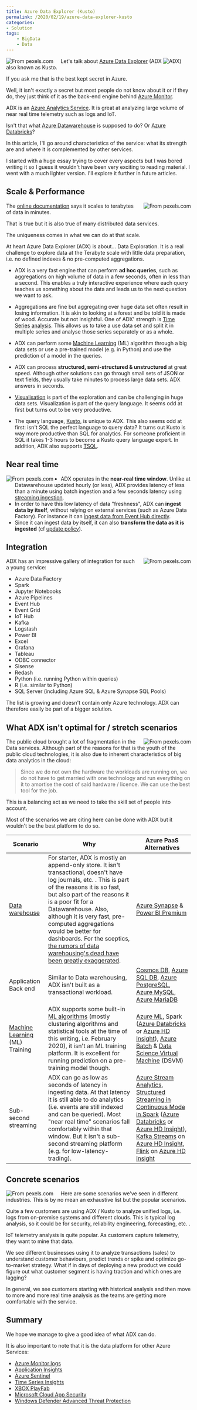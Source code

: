 ```yaml
---
title: Azure Data Explorer (Kusto)
permalink: /2020/02/19/azure-data-explorer-kusto
categories:
- Solution
tags:
    - BigData
    - Data
---
```

<img style="float:left;padding-right:20px;" title="From pexels.com" src="/assets/posts/2020/1/azure-data-explorer-kusto/silhouette-of-person-holding-glass-mason-jar-1274260.jpg" />

Let's talk about [Azure Data Explorer](https://docs.microsoft.com/en-us/azure/data-explorer/data-explorer-overview) (ADX ![ADX](/assets/posts/2020/1/azure-data-explorer-kusto/logo-analytics-145-Azure-Data-Explorer-Clusters.svg)) also known as Kusto.

If you ask me that is the best kept secret in Azure.

Well, it isn't exactly a secret but most people do not know about it or if they do, they just think of it as the back-end engine behind [Azure Monitor](https://docs.microsoft.com/en-us/azure/azure-monitor/overview).

ADX is an [Azure Analytics Service](https://azure.microsoft.com/en-us/services/#analytics).  It is great at analyzing large volume of near real time telemetry such as logs and IoT.

Isn't that what [Azure Datawarehouse](https://vincentlauzon.com/2016/07/31/how-does-azure-data-warehouse-scale/) is supposed to do?  Or [Azure Databricks](https://vincentlauzon.com/2017/12/18/azure-databricks-getting-started/)?

In this article, I'll go around characteristics of the service:  what its strength are and where it is complemented by other services.

I started with a huge essay trying to cover every aspects but I was bored writing it so I guess it wouldn't have been very exciting to reading material.  I went with a much lighter version. I'll explore it further in future articles.

## Scale & Performance

<img style="float:right;padding-left:20px;" title="From pexels.com" src="/assets/posts/2020/1/azure-data-explorer-kusto/photo-of-clay-jars-3692053.jpg" />

The [online documentation](https://docs.microsoft.com/en-us/azure/data-explorer/data-explorer-overview#what-makes-azure-data-explorer-unique) says it scales to terabytes of data in minutes.

That is true but it is also true of many distributed data services.

The uniqueness comes in what we can do at that scale.

At heart Azure Data Explorer (ADX) is about...  Data Exploration.  It is a real challenge to explore data at the Terabyte scale with little data preparation, i.e. no defined indexes & no pre-computed aggregations.

* ADX is a very fast engine that can perform **ad hoc queries**, such as aggregations on high volume of data in a few seconds, often in less than a second.  This enables a truly interactive experience where each query teaches us something about the data and leads us to the next question we want to ask.

* Aggregations are fine but aggregating over huge data set often result in losing information.  It is akin to looking at a forest and be told it is made of wood.  Accurate but not insightful.  One of ADX' strength is [Time Series](https://en.wikipedia.org/wiki/Time_series) [analysis](https://docs.microsoft.com/en-us/azure/data-explorer/time-series-analysis).  This allows us to take a use data set and split it in multiple series and analyse those series separately or as a whole.
* ADX can perform some [Machine Learning](https://docs.microsoft.com/en-us/azure/data-explorer/machine-learning-clustering) (ML) algorithm through a big data sets or use a pre-trained model (e.g. in Python) and use the prediction of a model in the queries.
* ADX can process **structured, semi-structured & unstructured** at great speed.  Although other solutions can go through small sets of JSON or text fields, they usually take minutes to process large data sets.  ADX answers in seconds.
* [Visualisation](https://docs.microsoft.com/en-us/azure/data-explorer/viz-overview) is part of the exploration and can be challenging in huge data sets.  Visualization is part of the query language.  It seems odd at first but turns out to be very productive.
* The query language, [Kusto](https://docs.microsoft.com/en-us/azure/data-explorer/write-queries), is unique to ADX.  This also seems odd at first:  isn't SQL the perfect language to query data?  It turns out Kusto is way more productive than SQL for analytics.  For someone proficient in SQL it takes 1-3 hours to become a Kusto query language expert.  In addition, ADX also supports [TSQL](https://docs.microsoft.com/en-us/azure/kusto/api/tds/t-sql).

## Near real time

<img style="float:left;padding-right:20px;" title="From pexels.com" src="/assets/posts/2020/1/azure-data-explorer-kusto/adult-backpack-blur-business-298018.jpg" />

* ADX operates in the **near-real time window**.  Unlike at Datawarehouse updated hourly (or less), ADX provides latency of less than a minute using batch ingestion and a few seconds latency using [streaming ingestion](https://docs.microsoft.com/en-us/azure/data-explorer/ingest-data-streaming).
* In order to have this low latency of data "freshness", ADX can **ingest data by itself**, without relying on external services (such as Azure Data Factory).  For instance it can [ingest data from Event Hub directly](https://docs.microsoft.com/en-us/azure/data-explorer/data-connection-event-hub-python).
* Since it can ingest data by itself, it can also **transform the data as it is ingested** (cf [update policy](https://docs.microsoft.com/en-us/azure/kusto/management/update-policy)).

## Integration

<img style="float:right;padding-left:20px;" title="From pexels.com" src="/assets/posts/2020/1/azure-data-explorer-kusto/person-holding-white-wireless-electronic-device-3531849.jpg" />

ADX has an impressive gallery of integration for such a young service:

* Azure Data Factory
* Spark
* Jupyter Notebooks
* Azure Pipelines
* Event Hub
* Event Grid
* IoT Hub
* Kafka
* Logstash
* Power BI
* Excel
* Grafana
* Tableau
* ODBC connector
* Sisense
* Redash
* Python (i.e. running Python within queries)
* R (i.e. similar to Python)
* SQL Server (including Azure SQL & Azure Synapse SQL Pools)

The list is growing and doesn't contain only Azure technology.  ADX can therefore easily be part of a bigger solution.

## What ADX isn't optimal for / stretch scenarios

<img style="float:right;padding-left:20px;" title="From pexels.com" src="/assets/posts/2020/1/azure-data-explorer-kusto/animal-animal-photography-big-big-cat-572861.jpg" />

The public cloud brought a lot of fragmentation in the Data services.  Although part of the reasons for that is the youth of the public cloud technologies, it is also due to inherent characteristics of big data analytics in the cloud:

> Since we do not own the hardware the workloads are running on, we do not have to get married with one technology and run everything on it to amortise the cost of said hardware / licence.  We can use the best tool for the job.

This is a balancing act as we need to take the skill set of people into account.

Most of the scenarios we are citing here can be done with ADX but it wouldn't be the best platform to do so.

Scenario|Why|Azure PaaS Alternatives
-|-|-
[Data warehouse](https://en.wikipedia.org/wiki/Data_warehouse)|For starter, ADX is mostly an append-only store.  It isn't transactional, doesn't have log journals, etc.  .  This is part of the reasons it is so fast, but also part of the reasons it is a poor fit for a Datawarehouse.  Also, although it is very fast, pre-computed aggregations would be better for dashboards.  For the sceptics, [the rumors of data warehousing's dead have been greatly exaggerated](https://www.jamesserra.com/archive/2017/12/is-the-traditional-data-warehouse-dead/).|[Azure Synapse](https://docs.microsoft.com/en-us/azure/sql-data-warehouse/sql-data-warehouse-overview-what-is) & [Power BI Premium](https://docs.microsoft.com/en-us/power-bi/service-premium-what-is)
Application Back end|Similar to Data warehousing, ADX isn't built as a transactional workload.|[Cosmos DB](https://docs.microsoft.com/en-us/azure/cosmos-db/introduction), [Azure SQL DB](https://docs.microsoft.com/en-us/azure/sql-database/sql-database-technical-overview), [Azure PostgreSQL](https://docs.microsoft.com/en-us/azure/postgresql/), [Azure MySQL](https://docs.microsoft.com/en-us/azure/mysql/overview), [Azure MariaDB](https://docs.microsoft.com/en-us/azure/mariadb/overview)
[Machine Learning](https://en.wikipedia.org/wiki/Machine_learning) (ML) Training|ADX supports some built-in [ML algorithms](https://docs.microsoft.com/en-us/azure/data-explorer/machine-learning-clustering) (mostly clustering algorithms and statistical tools at the time of this writing, i.e. February 2020), it isn't an ML training platform.  It is excellent for running prediction on a pre-training model though.|[Azure ML](https://docs.microsoft.com/en-us/azure/machine-learning/overview-what-is-azure-ml), Spark ([Azure Databricks](https://docs.microsoft.com/en-us/azure/databricks/getting-started/spark/machine-learning) or [Azure HD Insight](https://docs.microsoft.com/en-us/azure/hdinsight/hdinsight-overview)), [Azure Batch](https://docs.microsoft.com/en-us/azure/batch/batch-technical-overview) & [Data Science Virtual Machine](https://docs.microsoft.com/en-us/azure/machine-learning/data-science-virtual-machine/overview) (DSVM)
Sub-second streaming|ADX can go as low as seconds of latency in ingesting data.  At that latency it is still able to do analytics (i.e. events are still indexed and can be queried).  Most "near real time" scenarios fall comfortably within that window.  But it isn't a sub-second streaming platform (e.g. for low-latency-trading).|[Azure Stream Analytics](https://docs.microsoft.com/en-us/azure/stream-analytics/stream-analytics-introduction), [Structured Streaming in Continuous Mode in Spark](https://databricks.com/blog/2018/03/20/low-latency-continuous-processing-mode-in-structured-streaming-in-apache-spark-2-3-0.html) ([Azure Databricks](https://docs.microsoft.com/en-us/azure/databricks/getting-started/spark/streaming) or [Azure HD Insight](https://docs.microsoft.com/en-us/azure/hdinsight/hdinsight-overview)), [Kafka Streams](https://kafka.apache.org/documentation/streams/) on [Azure HD Insight](https://docs.microsoft.com/en-us/azure/hdinsight/hdinsight-overview), [Flink](https://flink.apache.org/) on [Azure HD Insight](https://docs.microsoft.com/en-us/azure/hdinsight/hdinsight-overview)

## Concrete scenarios

<img style="float:left;padding-right:20px;" title="From pexels.com" src="/assets/posts/2020/1/azure-data-explorer-kusto/aerial-photography-of-cars-on-the-road-1123972.jpg" />

Here are some scenarios we've seen in different industries.  This is by no mean an exhaustive list but the popular scenarios.

Quite a few customers are using ADX / Kusto to analyze unified logs, i.e. logs from on-premise systems and different clouds.  This is typical log analysis, so it could be for security, reliability engineering, forecasting, etc.  .

IoT telemetry analysis is quite popular.  As customers capture telemetry, they want to mine that data.

We see different businesses using it to analyze transactions (sales) to understand customer behaviours, predict trends or spike and optimize go-to-market strategy.  What if in days of deploying a new product we could figure out what customer segment is having traction and which ones are lagging?

In general, we see customers starting with historical analysis and then move to more and more real time analysis as the teams are getting more comfortable with the service.

## Summary

We hope we manage to give a good idea of what ADX can do.

It is also important to note that it is the data platform for other Azure Services:

* [Azure Monitor logs](https://docs.microsoft.com/en-us/azure/azure-monitor/overview)
* [Application Insights](https://docs.microsoft.com/en-us/azure/azure-monitor/app/app-insights-overview)
* [Azure Sentinel](https://docs.microsoft.com/en-us/azure/sentinel/overview)
* [Time Series Insights](https://docs.microsoft.com/en-us/azure/time-series-insights/time-series-insights-update-overview)
* [XBOX PlayFab](https://playfab.com/add-ons/xbox-live/)
* [Microsoft Cloud App Security](https://docs.microsoft.com/en-us/cloud-app-security/what-is-cloud-app-security)
* [Windows Defender Advanced Threat Protection](https://docs.microsoft.com/en-us/windows/security/threat-protection/microsoft-defender-atp/microsoft-defender-advanced-threat-protection)
